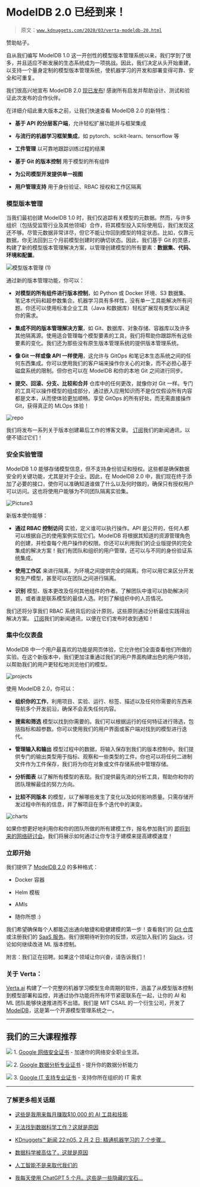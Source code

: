 # ModelDB 2.0 已经到来！

> 原文：[`www.kdnuggets.com/2020/03/verta-modeldb-20.html`](https://www.kdnuggets.com/2020/03/verta-modeldb-20.html)

赞助帖子。

自从我们编写 ModelDB 1.0 这一开创性的模型版本管理系统以来，我们学到了很多，并且适应不断发展的生态系统成为一项挑战。因此，我们决定从头开始重建，以支持一个量身定制的模型版本管理系统，使机器学习的开发和部署变得可靠、安全和可重复。

我们很高兴地宣布 ModelDB 2.0 [现已发布](https://github.com/VertaAI/modeldb)! 感谢所有启发并帮助设计、测试和验证此次发布的合作伙伴。

在详细介绍此重大版本之前，让我们快速查看 ModelDB 2.0 的新特性：

+   **基于 API 的分层客户端**，允许轻松扩展功能并与框架集成

+   **与流行的机器学习框架集成**，如 pytorch、scikit-learn、tensorflow 等

+   **工件管理** 以可靠地跟踪训练过程的结果

+   **基于 Git 的版本控制** 用于模型的所有组件

+   **为公司模型开发提供单一视图**

+   **用户管理支持** 用于身份验证、RBAC 授权和工作区隔离

### 模型版本管理

当我们最初创建 ModelDB 1.0 时，我们仅追踪有关模型的元数据。然而，与许多组织（包括受监管行业及其他领域）合作，将其模型投入实际使用后，我们发现这还不够。尽管元数据非常详尽，但它不能让你回到模型的特定状态。比如，仅靠元数据，你无法回到三个月前模型创建时的确切状态。因此，我们基于 Git 的灵感，构建了新的模型版本管理解决方案，以管理创建模型的所有要素：**数据集、代码、环境和配置**。

![模型版本管理 (1)](img/405f1dfc69bdd81ca3887bf6dab580b2.png)

通过新的版本管理功能，你可以：

+   **对模型的所有组件进行版本控制**，如 Python 或 Docker 环境、S3 数据集、笔记本代码和超参数集合。机器学习具有多样性，没有单一工具能解决所有问题。你还可以使用标准企业工具（Java 和数据库）轻松扩展现有类型以满足你的需求。

+   **集成不同的版本管理解决方案**，如 Git、数据库、对象存储、容器库以及许多其他隔离源。使用适合管理每个模型要素的工具，我们将帮助你跟踪所有这些要素的变化。我们还为那些没有原生版本管理系统的提供版本管理系统。

+   **像 Git 一样或像 API 一样使用**，这允许与 GitOps 和笔记本生态系统之间的任何东西集成。你可以使用我们的客户端来操作你关心的对象，而不必担心基于磁盘系统的限制。但你也可以在 ModelDB 和你的本地 Git 之间进行同步。

+   **提交、回滚、分支、比较和合并** 仓库中的任何更改，就像你对 Git 一样。专门的工具可以操作模型的组成部分，通过嵌入应用知识而不是仅仅假设所有内容都是文本，从而使体验更加顺畅。享受 GitOps 的所有好处，而无需直接操作 Git，获得真正的 MLOps 体验！

![repo](img/b917cc19e6a8bf803a344fdbe7419eb5.png)

我们将发布一系列关于版本创建幕后工作的博客文章。 [订阅](https://www.verta.ai/newsletter)我们的新闻通讯，以便不错过它们！

### 安全实验管理

ModelDB 1.0 能够存储模型信息，但不支持身份验证和授权。这些都是确保数据安全的关键功能，尤其是对于企业。因此，在 ModelDB 2.0 中，我们现在终于添加了必要的接口，使你可以准确知道谁做了什么以及何时做的，确保只有授权用户可以访问。这也将使用户能够为不同团队隔离实验集。

![Picture3](img/699dba149fd3f2d62cbba0496adcd9b0.png)

新版本使你能够：

+   **通过 RBAC 控制访问** 实验，定义谁可以执行操作。API 是公开的，任何人都可以根据自己的使用案例实现它们。ModelDB 将根据其知道的资源管理角色的创建，并检查每个用户操作的权限。你还可以利用我们的企业版提供的完全集成的解决方案！我们有团队和组织的用户管理，还可以与不同的身份验证系统集成。

+   **使用工作区** 来进行隔离，为环境之间提供完全的隔离。你可以用它来区分开发和生产模型，甚至可以在团队之间进行隔离。

+   **识别** 模型、版本更改及任何其他组件的作者。了解团队中谁可以协助解决问题，或者谁是联系模型的最佳人选。时刻了解组织中的人员情况。

我们还将分享我们 RBAC 系统背后的设计原则，这些原则通过分析最佳实践得出解决方案。 [订阅](https://www.verta.ai/newsletter)我们的新闻通讯，以便在它们发布时收到通知！

### 集中化仪表盘

ModelDB 中一个用户最喜欢的功能是网页体验，它允许他们全面查看他们所做的实验。在这个新版本中，我们更加注重通过我们的用户界面构建出色的用户体验，以帮助我们的用户更轻松地浏览他们的模型。

![projects](img/0ef0ad371b4a9c6938744f6933b90af5.png)

使用 ModelDB 2.0，你可以：

+   **组织你的工作**，利用项目、实验、运行、标签、描述以及任何你需要的东西来导航多个开发前沿，确保不会丢失任何内容。

+   **搜索和筛选** 模型以找到你需要的。我们可以根据运行的任何特征进行筛选，包括指标和超参数。你可以使用我们的用户界面或客户端对找到的模型进行迭代。

+   **管理输入和输出** 模型过程中的数据，将输入保存到我们的版本控制中。我们提供专门的输出类型用于指标、观察和一些类型的工件。你也可以将任何二进制文件作为工件保存，我们将为你在对象或文件存储系统中管理存储。

+   **分析图表** 以了解所有模型的表现。我们提供最先进的分析工具，帮助你和你的团队理解最佳的努力方向。

+   **比较不同版本** 的模型，以了解哪些发生了变化以及如何影响质量。只需存储开发过程中所有的信息，并了解项目在多个迭代中的演变。

![charts](img/b5845cd4137a87a6a3757777350244b4.png)

如果你想更好地利用你和你的团队所做的所有建模工作，报名参加我们的 [即将到来的网络研讨会](https://info.verta.ai/modeldb-v2-walkthrough?__hstc=53819695.6c42b0f6aa1ebe7e32e83908771f1ec2.1584576927510.1584576927510.1584576927510.1&__hssc=53819695.1.1584576927511&__hsfp=2979428226)。我们将展示如何通过让你专注于建模来提高建模速度！

### 立即开始

我们提供了 [ModelDB 2.0](https://github.com/VertaAI/modeldb) 的多种格式：

+   Docker 容器

+   Helm 模板

+   AMIs

+   随你所想 :)

我们希望确保每个人都能迈出通向敏捷和稳健建模的第一步！查看我们的 [Git 仓库](https://github.com/VertaAI/modeldb) 或注册我们的 [SaaS 服务](https://verta.ai/)。我们很期待听到你的反馈，欢迎加入我们的 [Slack](http://bit.ly/modeldb-mlops)，讨论如何继续改进 ML 版本控制。

附言：我们正在招聘。如果这个领域让你兴奋，请告诉我们！

### 关于 Verta：

[Verta.ai](https://verta.ai/) 构建了一个完整的机器学习模型生命周期的软件，涵盖了从模型版本控制到模型部署和监控，并通过协作功能将所有环节紧密联系在一起，让你的 AI 和 ML 团队能够快速推进而不出错。我们是 MIT CSAIL 的一个衍生公司，开发了 [ModelDB](https://github.com/mitdbg/modeldb)，这是第一个开源模型管理系统之一。

* * *

## 我们的三大课程推荐

![](img/0244c01ba9267c002ef39d4907e0b8fb.png) 1\. [Google 网络安全证书](https://www.kdnuggets.com/google-cybersecurity) - 加速你的网络安全职业生涯。

![](img/e225c49c3c91745821c8c0368bf04711.png) 2\. [Google 数据分析专业证书](https://www.kdnuggets.com/google-data-analytics) - 提升你的数据分析能力

![](img/0244c01ba9267c002ef39d4907e0b8fb.png) 3\. [Google IT 支持专业证书](https://www.kdnuggets.com/google-itsupport) - 支持你所在组织的 IT 需求

* * *

### 了解更多相关话题

+   [这些是我用来每月赚取$10,000 的 AI 工具和技能](https://www.kdnuggets.com/2023/07/ai-tools-along-skills-make-10000-monthly-bs.html)

+   [无法找到数据科学工作？这就是原因](https://www.kdnuggets.com/2022/01/unable-land-data-science-job.html)

+   [KDnuggets™ 新闻 22:n05, 2 月 2 日: 精通机器学习的 7 个步骤…](https://www.kdnuggets.com/2022/n05.html)

+   [数据科学被高估了，这就是原因](https://www.kdnuggets.com/2022/06/data-science-overrated.html)

+   [人工智能不是来取代我们的](https://www.kdnuggets.com/2023/02/ai-replace-us.html)

+   [我每天使用 ChatGPT 5 个月。这些是一些隐藏的宝石…](https://www.kdnuggets.com/2023/07/used-chatgpt-every-day-5-months-hidden-gems-change-life.html)
